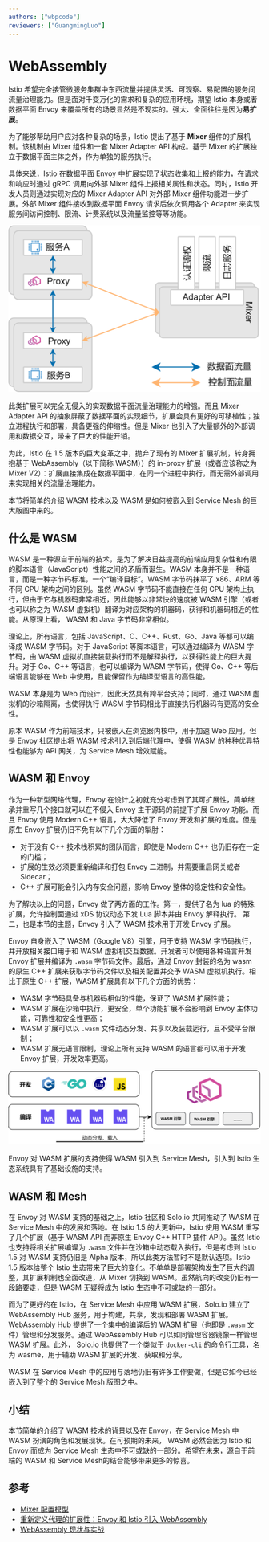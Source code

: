 ```yaml
---
authors: ["wbpcode"]
reviewers: ["GuangmingLuo"]
---
```


# WebAssembly


Istio 希望完全接管微服务集群中东西流量并提供灵活、可观察、易配置的服务间流量治理能力。但是面对千变万化的需求和复杂的应用环境，期望 Istio 本身或者数据平面 Envoy 来覆盖所有的场景显然是不现实的。强大、全面往往是因为**易扩展**。 

为了能够帮助用户应对各种复杂的场景，Istio 提出了基于 **Mixer** 组件的扩展机制。该机制由 Mixer 组件和一套 Mixer Adapter API 构成。基于 Mixer 的扩展独立于数据平面主体之外，作为单独的服务执行。

具体来说，Istio 在数据平面 Envoy 中扩展实现了状态收集和上报的能力，在请求和响应时通过 gRPC 调用向外部 Mixer 组件上报相关属性和状态。同时，Istio 开发人员则通过实现对应的 Mixer Adapter API 对外部 Mixer 组件功能进一步扩展。外部 Mixer 组件接收到数据平面 Envoy 请求后依次调用各个 Adapter 来实现服务间访问控制、限流、计费系统以及流量监控等等功能。

![Istio Mixer 扩展机制](../image/../images/ecosystem-webassembly-mixer.png)

此类扩展可以完全无侵入的实现数据平面流量治理能力的增强。而且 Mixer Adapter API 的抽象屏蔽了数据平面的实现细节，扩展会具有更好的可移植性；独立进程执行和部署，具备更强的伸缩性。但是 Mixer 也引入了大量额外的外部调用和数据交互，带来了巨大的性能开销。

为此，Istio 在 1.5 版本的巨大变革之中，抛弃了现有的 Mixer 扩展机制，转身拥抱基于 WebAssembly（以下简称 WASM））的 in-proxy 扩展（或者应该称之为 Mixer V2）：扩展直接集成在数据平面中，在同一个进程中执行，而无需外部调用来实现相关的流量治理能力。

本节将简单的介绍 WASM 技术以及 WASM 是如何被嵌入到 Service Mesh 的巨大版图中来的。

## 什么是 WASM

WASM 是一种源自于前端的技术，是为了解决日益提高的前端应用复杂性和有限的脚本语言（JavaScript）性能之间的矛盾而诞生。WASM 本身并不是一种语言，而是一种字节码标准，一个“编译目标”。WASM 字节码抹平了 x86、ARM 等不同 CPU 架构之间的区别。虽然 WASM 字节码不能直接在任何 CPU 架构上执行，但由于它与机器码非常相近，因此能够以非常快的速度被 WASM 引擎（或者也可以称之为 WASM 虚拟机）翻译为对应架构的机器码，获得和机器码相近的性能。从原理上看， WASM 和 Java 字节码非常相似。

理论上，所有语言，包括 JavaScript、C、C++、Rust、Go、Java 等都可以编译成 WASM 字节码。对于 JavaScript 等脚本语言，可以通过编译为 WASM 字节码，由 WASM 虚拟机直接装载执行而不是解释执行，以获得性能上的巨大提升。对于 Go、C++ 等语言，也可以编译为 WASM 字节码，使得 Go、C++ 等后端语言能够在 Web 中使用，且能保留作为编译型语言的高性能。

WASM 本身是为 Web 而设计，因此天然具有跨平台支持；同时，通过 WASM 虚拟机的沙箱隔离，也使得执行 WASM 字节码相比于直接执行机器码有更高的安全性。

原本 WASM 作为前端技术，只被嵌入在浏览器内核中，用于加速 Web 应用。但是 Envoy 社区提出将 WASM 技术引入到后端代理中，使得 WASM 的种种优异特性也能够为 API 网关，为 Service Mesh 增效赋能。

## WASM 和 Envoy

作为一种新型网络代理，Envoy 在设计之初就充分考虑到了其可扩展性，简单继承并重写几个接口就可以在不侵入 Envoy 主干源码的前提下扩展 Envoy 功能。而且 Envoy 使用 Modern C++ 语言，大大降低了 Envoy 开发和扩展的难度。但是原生 Envoy 扩展仍旧不免有以下几个方面的掣肘：

* 对于没有 C++ 技术栈积累的团队而言，即使是 Modern C++ 也仍旧存在一定的门槛；
* 扩展的生效必须要重新编译和打包 Envoy 二进制，并需要重启网关或者 Sidecar；
* C++ 扩展可能会引入内存安全问题，影响 Envoy 整体的稳定性和安全性。

为了解决以上的问题，Envoy 做了两方面的工作。第一，提供了名为 lua 的特殊扩展，允许控制面通过 xDS 协议动态下发 Lua 脚本并由 Envoy 解释执行。 第二，也是本节的主题，Envoy 引入了 WASM 技术用于开发 Envoy 扩展。

Envoy 自身嵌入了 WASM（Google V8）引擎，用于支持 WASM 字节码执行，并开放相关接口用于和 WASM 虚拟机交互数据。开发者可以使用各种语言开发 Envoy 扩展并编译为 `.wasm` 字节码文件。最后，通过 Envoy 封装的名为 wasm 的原生 C++ 扩展来获取字节码文件以及相关配置并交予 WASM 虚拟机执行。相比于原生 C++ 扩展，WASM 扩展具有以下几个方面的优势：

* WASM 字节码具备与机器码相似的性能，保证了 WASM 扩展性能；
* WASM 扩展在沙箱中执行，更安全，单个功能扩展不会影响到 Envoy 主体功能，可靠性和安全性更高；
* WASM 扩展可以以 `.wasm` 文件动态分发、共享以及装载运行，且不受平台限制；
* WASM 扩展无语言限制，理论上所有支持 WASM 的语言都可以用于开发 Envoy 扩展，开发效率更高。

![使用 WASM 开发 Envoy 扩展](../images/ecosystem-webassembly-envoy.png)

Envoy 对 WASM 扩展的支持使得 WASM 引入到 Service Mesh，引入到 Istio 生态系统具有了基础设施的支持。

## WASM 和 Mesh

在 Envoy 对 WASM 支持的基础之上，Istio 社区和 Solo.io 共同推动了 WASM 在 Service Mesh 中的发展和落地。在 Istio 1.5 的大更新中，Istio 使用 WASM 重写了几个扩展（基于 WASM API 而非原生 Envoy C++ HTTP 插件 API）。虽然 Istio 也支持将相关扩展编译为 `.wasm` 文件并在沙箱中动态载入执行，但是考虑到 Istio 1.5 对 WASM 支持仍旧是 Alpha 版本，所以此类方法暂时不是默认选项。Istio 1.5 版本给整个 Istio 生态带来了巨大的变化。不单单是部署架构发生了巨大的调整，其扩展机制也全面改道，从 Mixer 切换到 WASM。虽然航向的改变仍旧有一段路要走，但是 WASM 无疑将成为 Istio 生态中不可或缺的一部分。

而为了更好的在 Istio，在 Service Mesh 中应用 WASM 扩展，Solo.io 建立了 WebAssembly Hub 服务，用于构建，共享，发现和部署 WASM 扩展。WebAssembly Hub 提供了一个集中的编译后的 WASM 扩展（也即是 `.wasm` 文件）管理和分发服务。通过 WebAssembly Hub 可以如同管理容器镜像一样管理 WASM 扩展。此外， Solo.io 也提供了一个类似于 `docker-cli` 的命令行工具，名为 wasme，用于辅助 WASM 扩展的开发、获取和分享。

WASM 在 Service Mesh 中的应用与落地仍旧有许多工作要做，但是它如今已经嵌入到了整个的 Service Mesh 版图之中。

## 小结

本节简单的介绍了 WASM 技术的背景以及在 Envoy，在 Service Mesh 中 WASM 扮演的角色和发展现状。在可预期的未来， WASM 必然会因为 Istio 和 Envoy 而成为 Service Mesh 生态中不可或缺的一部分。希望在未来，源自于前端的 WASM 和 Service Mesh的结合能够带来更多的惊喜。

## 参考

* [Mixer 配置模型](https://istio.io/zh/docs/reference/config/policy-and-telemetry/mixer-overview/)
* [重新定义代理的扩展性：Envoy 和 Istio 引入 WebAssembly](https://istio.io/zh/blog/2020/wasm-announce/)
* [WebAssembly 现状与实战](https://www.ibm.com/developerworks/cn/web/wa-lo-webassembly-status-and-reality/index.html)
